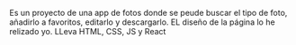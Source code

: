 Es un proyecto de una app de fotos donde se peude buscar el tipo de foto, añadirlo a favoritos, editarlo y descargarlo. EL diseño de la página lo he relizado yo. LLeva HTML, CSS, JS y React
